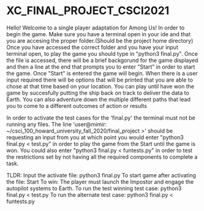 # XC_FINAL_PROJECT_CSCI2021
Hello! Welcome to a single player adaptation for Among Us!
In order to begin the game. Make sure you have a terminal open in your ide and that you are accesing the proper folder.(Should be the project home directory)
Once you have accessed the correct folder and you have your input terminal open, to play the game you should type in "python3 final.py". 
Once the file is accessed, there will be a brief backgorund for the game displayed and then a line at the end that prompts you to enter "Start" in order to start the game. Once "Start" is entered the game will begin.
When there is a user input required there will be options that will be printed that you are able to chose at that time based on your location. You can play until have won the game by succesfully putting the ship back on track to deliver the data to Earth. You can also adventure down the multiple different paths that lead you to come to a different outcomes of action or results


In order to activate the test cases for the 'final.py' the terminal must not be running any files. The line 'user@mimir: ~/csci_100_howard_university_fall_2020/final_project >' should be requesting an input from you at which point you would enter "python3 final.py < test.py" in order to play the game from the Start until the game is won. You could also enter "python3 final.py < funtests.py" in order to test the restrictions set by not having all the required components to complete a task.

TLDR:
Input the activate file: python3 final.py
To start game after activating the file: Start
To win: The player must launch the Impostor and engage the autopilot systems to Earth.
To run the test winning test case: python3 final.py < test.py
To run the alternate test case: python3 final.py < funtests.py
 
